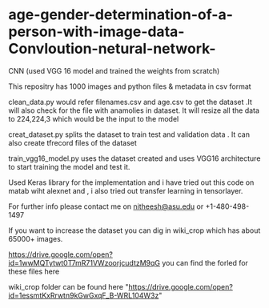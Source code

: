 # age-gender-determination-of-a-person-with-image-data-Convloution-netural-network-
CNN (used VGG 16 model and trained the weights from scratch)

This repositry has 1000 images and python files & metadata in csv format

clean_data.py would refer filenames.csv and age.csv to get the dataset .It will also check for the file with anamolies in dataset. 
It will resize all the data to 224,224,3 which would be the input to the model

creat_dataset.py splits the dataset to train test and validation data . It can also create tfrecord files of the dataset 

train_vgg16_model.py uses the dataset created and uses VGG16 architecture to start training the model and test it.

Used Keras library for the implementation and i have tried out this code on matab wiht alexnet and , i also tried out transfer learning
in tensorlayer.

For further info please contact me on nitheesh@asu.edu or +1-480-498-1497

If you want to increase the dataset you can dig in wiki_crop which has about 65000+ images.

https://drive.google.com/open?id=1wwMQTytwt0T7mR71VWzoorjcudtzM9qG you can find the forled for these files here

wiki_crop folder can be found here "https://drive.google.com/open?id=1essmtKxRrwtn9kGwGxqF_B-WRL104W3z"

